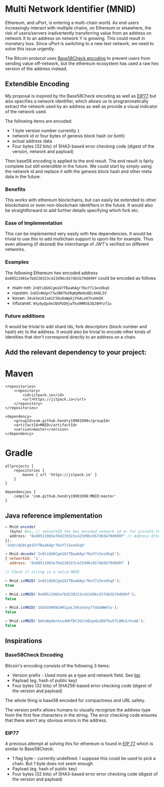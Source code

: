 # Multi Network Identifier (MNID)

Ethereum, and uPort, is entering a multi-chain world. As end users increasingly interact with multiple chains, on Ethereum or elsewhere, the risk of users/servers inadvertently transferring value from an address on network X to an address on network Y is growing. This could result in monetary loss. Since uPort is switching to a new test network, we need to solve this issue urgently.

The Bitcoin protocol uses [Base58Check encoding](https://en.bitcoin.it/wiki/Base58Check_encoding) to prevent users from sending value off-network, but the ethereum ecosystem has used a raw hex version of the address instead.

## Extendible Encoding

My proposal is inspired by the Base58Check encoding as well as [EIP77](https://github.com/ethereum/EIPs/issues/77) but also specifies a network identifier, which allows us to programmatically extract the network used by an address as well as provide a visual indicator of the network used.

The following items are encoded:

* 1 byte version number currently `1`
* network id or four bytes of genesis block hash (or both)
* actual address data
* Four bytes (32 bits) of SHA3-based error checking code (digest of the version, network and payload)

Then base58 encoding is applied to the end result. The end result is fairly complete but still extendible in the future. We could start by simply using the network id and replace it with the genesis block hash and other meta data in the future.

### Benefits

This works with ethereum blockchains, but can easily be extended to other blockchains or even non-blockchain identifiers in the future. It would also be straightforward to add further details specifying which fork etc.

### Ease of Implementation

This can be implemented very easily with few dependencies. It would be trivial to use this to add multichain support to uport-lite for example. Thus even allowing (if desired) the interchange of JWT's verified on different networks.

### Examples

The following Ethereum hex encoded address `0x00521965e7bd230323c423d96c657db5b79d099f` could be encoded as follows


* main-net: `2nQtiQG6Cgm1GYTBaaKAgr76uY7iSexUkqX`
* ropsten: `2oDZvNUgn77w2BKTkd9qKpMeUo8EL94QL5V`
* kovan: `34ukSmiK1oA1C5Du8aWpkjFGALoH7nsHeDX`
* infuranet: `9Xy8yQpdeCNSPGQ9jwTha9MRSb2QJ8HYzf1u`

### Future additions

It would be trivial to add shard ids, fork descriptors (block number and hash) etc to the address. It would also be trivial to encode other kinds of identities that don't correspond directly to an address on a chain.

## Add the relevant dependency to your project:

# Maven
```
<repositories>
	<repository>
		<id>jitpack.io</id>
		<url>https://jitpack.io</url>
	</repository>
</repositories>

<dependency>
	<groupId>com.github.hendry19901990</groupId>
	<artifactId>MNID</artifactId>
	<version>master</version>
</dependency>
```

# Gradle
```
allprojects {
	repositories {
		maven { url 'https://jitpack.io' }
	}
}

dependencies {
	compile 'com.github.hendry19901990:MNID:master'
}
```

## Java reference implementation


```js
> Mnid.encode(
  (byte) 0x1, // networkID the hex encoded network id or for private chains the hex encoded first 4 bytes of the genesis hash
  address: "0x00521965e7bd230323c423d96c657db5b79d099f" // Address Ethereum
});
'2nQtiQG6Cgm1GYTBaaKAgr76uY7iSexUkqX'

> Mnid.decode('2nQtiQG6Cgm1GYTBaaKAgr76uY7iSexUkqX');
{ networkId: '1', 
  address: '0x00521965e7bd230323c423d96c657db5b79d099f' }

// Check if string is a valid MNID

> Mnid.isMNID('2nQtiQG6Cgm1GYTBaaKAgr76uY7iSexUkqX');
true

> Mnid.isMNID('0x00521965e7bd230323c423d96c657db5b79d099f');
false

> Mnid.isMNID('1GbVUSW5WJmRCpaCJ4hanUny77oDaWW4to');
false

> Mnid.isMNID('QmXuNqXmrkxs4WhTDC2GCnXEep4LUD87bu97LQMn1rkxmQ');
false
```

## Inspirations

### Base58Check Encoding

Bitcoin's encoding consists of the following 3 items:

* Version prefix - Used more as a type and network field. See [list](https://en.bitcoin.it/wiki/List_of_address_prefixes).
* Payload (eg. hash of public key)
* Four bytes (32 bits) of SHA256-based error checking code (digest of the version and payload)

The whole thing is base58 encoded for compactness and URL safety.

The version prefix allows humans to visually recognize the address type from the first few characters in the string. The error checking code ensures that there aren't any obvious errors in the address.

### EIP77 

A previous attempt at solving this for ethereum is found in [EIP 77](https://github.com/ethereum/EIPs/issues/77) which is similar to Base58Check:

* 1 flag byte - currently undefined. I suppose this could be used to pick a chain. But 1 byte does not seem enough
* Payload (eg. hash of public key)
* Four bytes (32 bits) of  SHA3-based error error checking code (digest of the version and payload)

## 


